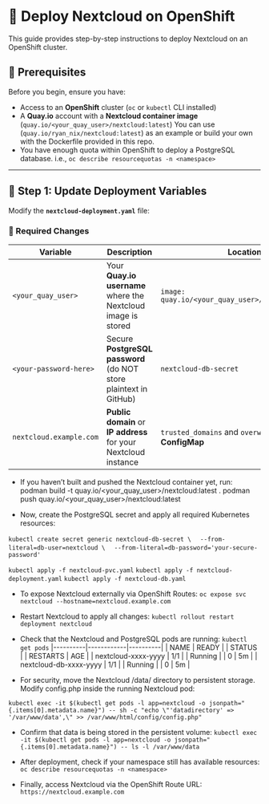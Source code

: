# 🚀 Deploy Nextcloud on OpenShift

This guide provides step-by-step instructions to deploy Nextcloud on an OpenShift cluster.

## **📌 Prerequisites**
Before you begin, ensure you have:
- Access to an **OpenShift** cluster (`oc` or `kubectl` CLI installed)
- A **Quay.io** account with a **Nextcloud container image** (`quay.io/<your_quay_user>/nextcloud:latest`) You can use (`quay.io/ryan_nix/nextcloud:latest`) as an example or build your own with the Dockerfile provided in this repo.
- You have enough quota within OpenShift to deploy a PostgreSQL database. i.e., `oc describe resourcequotas -n <namespace>`

---

## **🔧 Step 1: Update Deployment Variables**
Modify the **`nextcloud-deployment.yaml`** file:

### **📝 Required Changes**
| Variable | Description | Location |
|----------|------------|----------|
| `<your_quay_user>` | Your **Quay.io username** where the Nextcloud image is stored | `image: quay.io/<your_quay_user>/nextcloud:latest` |
| `<your-password-here>` | Secure **PostgreSQL password** (do NOT store plaintext in GitHub) | `nextcloud-db-secret` |
| `nextcloud.example.com` | **Public domain** or **IP address** for your Nextcloud instance | `trusted_domains` and `overwrite.cli.url` in **ConfigMap** |

- If you haven’t built and pushed the Nextcloud container yet, run:
podman build -t quay.io/<your_quay_user>/nextcloud:latest .
podman push quay.io/<your_quay_user>/nextcloud:latest

- Now, create the PostgreSQL secret and apply all required Kubernetes resources:

`kubectl create secret generic nextcloud-db-secret \`
`  --from-literal=db-user=nextcloud \`
`  --from-literal=db-password='your-secure-password'`

`kubectl apply -f nextcloud-pvc.yaml`
`kubectl apply -f nextcloud-deployment.yaml`
`kubectl apply -f nextcloud-db.yaml`

- To expose Nextcloud externally via OpenShift Routes:
`oc expose svc nextcloud --hostname=nextcloud.example.com`

- Restart Nextcloud to apply all changes:
`kubectl rollout restart deployment nextcloud`

- Check that the Nextcloud and PostgreSQL pods are running:
`kubectl get pods`
|----------|------------|----------|
| NAME                            | READY |  | STATUS  |    | RESTARTS  |  AGE |
| nextcloud-xxxx-yyyy             | 1/1   |  | Running |   | 0         |  5m  |
| nextcloud-db-xxxx-yyyy          | 1/1   |  | Running |   | 0         |  5m  |

- For security, move the Nextcloud /data/ directory to persistent storage. Modify config.php inside the running Nextcloud pod:

`kubectl exec -it $(kubectl get pods -l app=nextcloud -o jsonpath="{.items[0].metadata.name}") -- sh -c "echo \"'datadirectory' => '/var/www/data',\" >> /var/www/html/config/config.php"`

- Confirm that data is being stored in the persistent volume:
`kubectl exec -it $(kubectl get pods -l app=nextcloud -o jsonpath="{.items[0].metadata.name}") -- ls -l /var/www/data`

- After deployment, check if your namespace still has available resources:
`oc describe resourcequotas -n <namespace>`

- Finally, access Nextcloud via the OpenShift Route URL:
`https://nextcloud.example.com`




